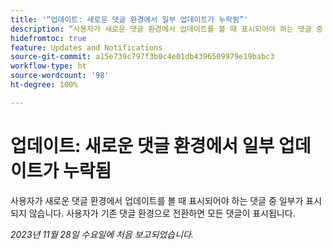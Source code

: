 ```yaml
---
title: '“업데이트: 새로운 댓글 환경에서 일부 업데이트가 누락됨”'
description: “사용자가 새로운 댓글 환경에서 업데이트를 볼 때 표시되어야 하는 댓글 중 일부가 표시되지 않습니다. 사용자가 기존 댓글 환경으로 전환하면 모든 댓글이 표시됩니다.”
hidefromtoc: true
feature: Updates and Notifications
source-git-commit: a15e739c797f3b0c4e01db4396509979e19babc3
workflow-type: ht
source-wordcount: '98'
ht-degree: 100%

---
```



# 업데이트: 새로운 댓글 환경에서 일부 업데이트가 누락됨

사용자가 새로운 댓글 환경에서 업데이트를 볼 때 표시되어야 하는 댓글 중 일부가 표시되지 않습니다. 사용자가 기존 댓글 환경으로 전환하면 모든 댓글이 표시됩니다.

_2023년 11월 28일 수요일에 처음 보고되었습니다._
